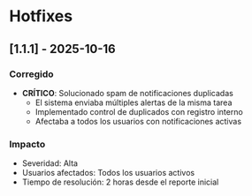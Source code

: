 # Hotfixes

## [1.1.1] - 2025-10-16

### Corregido
- **CRÍTICO**: Solucionado spam de notificaciones duplicadas
  - El sistema enviaba múltiples alertas de la misma tarea
  - Implementado control de duplicados con registro interno
  - Afectaba a todos los usuarios con notificaciones activas

### Impacto
- Severidad: Alta
- Usuarios afectados: Todos los usuarios activos
- Tiempo de resolución: 2 horas desde el reporte inicial
